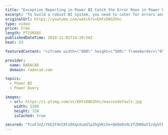 ```yaml
---
title: "Exception Reporting in Power BI Catch the Error Rows in Power Query"
excerpt: "To build a robust BI system, you need to cater for errors and handle errors carefully. If you build a reporting solution that the refresh of that fails everytime an error occurs, it is not a robust system. Errors can happen by many reasons, In this video, I’ll show you a way to catch potential errors"
originalUrl: https://youtube.com/watch?v=EHfsD8G3hhc
type: video
price: Free
length: PT15M38S
publishedDateTime: 2019-11-01T14:20:56Z
heat: 53

featuredContent: "<iframe width=\"800\" height=\"500\" frameborder=\"0\" src=\"https://www.youtube.com/embed/EHfsD8G3hhc\" allow=\"accelerometer; autoplay; encrypted-media; gyroscope; picture-in-picture\" allowfullscreen></iframe>"

provider:
  name: RADACAD
  domain: radacad.com

topics:
  - Power BI
  - Power Query

images:
  - url: https://i.ytimg.com/vi/EHfsD8G3hhc/maxresdefault.jpg
    width: 1280
    height: 720
    isCached: true

secured: "FcuFJxZ/YkEIF4nC8tzOXqsXuoUlpZhgVKi5n+Qm9eOs9LVfZH06wYIzdyUlhZ56p84jrBM/HRLBmL8lUdCiWI4WKWINZiScZJq46m2tCOS88HDYkpnA2rZqMaeXgrl1jBjU4/Vrz8jsRuN3xu2bMD2HAIneg5dpdX8Hzkmk/SA4F0aUXWxswiADYN5LA8brKqGwqBUwxS2zOZ7QVNkftk7N6fCONoyIs7Hh3tR7GPrjqhMVQYKeKKHtX2A57Of5R4oL1r63c2utMPY3guVvlXqIfulTjBlZY4AL99rpyg3D594z85HJZjquNQWxZCuY45VAjj9EK25FHUm9HrEbMJ9x03KDyg52foKdVB051XK0SNbRaCOxGfbmnsc5TAROSscvUgemBmfXBz+QKSf7zkGlxUncLqclCVj6n3r8JBQ=;4Hu35ZTnV2zuigtcN9cCnA=="
---
```


